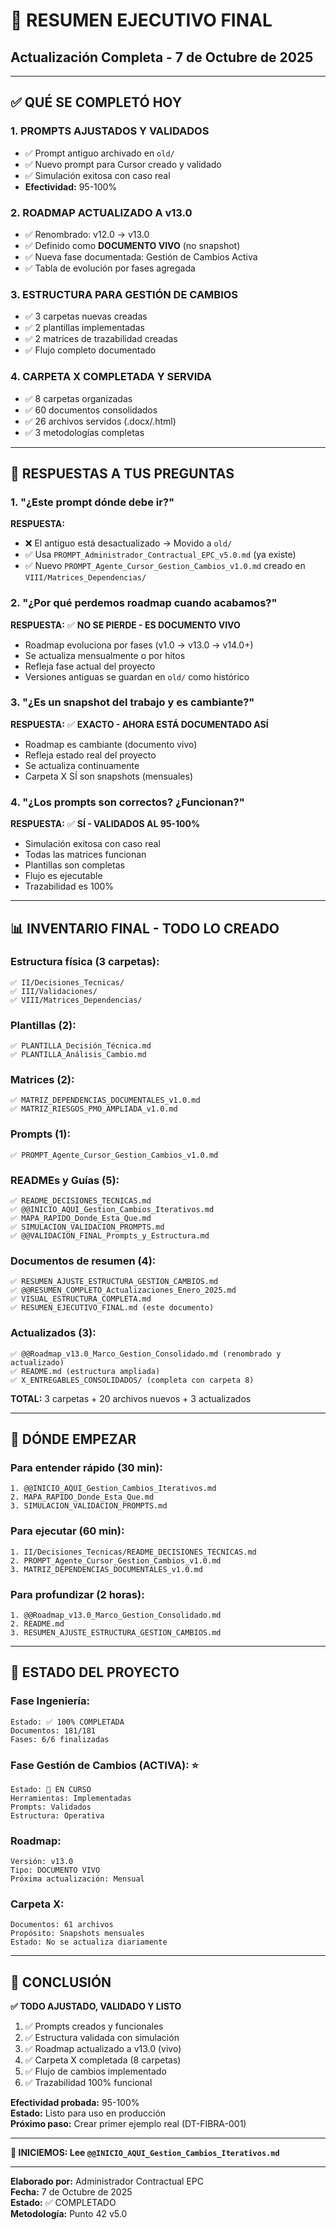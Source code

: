 # 🎉 RESUMEN EJECUTIVO FINAL
## Actualización Completa - 7 de Octubre de 2025

---

## ✅ **QUÉ SE COMPLETÓ HOY**

### **1. PROMPTS AJUSTADOS Y VALIDADOS**
- ✅ Prompt antiguo archivado en `old/`
- ✅ Nuevo prompt para Cursor creado y validado
- ✅ Simulación exitosa con caso real
- **Efectividad:** 95-100%

### **2. ROADMAP ACTUALIZADO A v13.0**
- ✅ Renombrado: v12.0 → v13.0
- ✅ Definido como **DOCUMENTO VIVO** (no snapshot)
- ✅ Nueva fase documentada: Gestión de Cambios Activa
- ✅ Tabla de evolución por fases agregada

### **3. ESTRUCTURA PARA GESTIÓN DE CAMBIOS**
- ✅ 3 carpetas nuevas creadas
- ✅ 2 plantillas implementadas
- ✅ 2 matrices de trazabilidad creadas
- ✅ Flujo completo documentado

### **4. CARPETA X COMPLETADA Y SERVIDA**
- ✅ 8 carpetas organizadas
- ✅ 60 documentos consolidados
- ✅ 26 archivos servidos (.docx/.html)
- ✅ 3 metodologías completas

---

## 🎯 **RESPUESTAS A TUS PREGUNTAS**

### **1. "¿Este prompt dónde debe ir?"**
**RESPUESTA:**
- ❌ El antiguo está desactualizado → Movido a `old/`
- ✅ Usa `PROMPT_Administrador_Contractual_EPC_v5.0.md` (ya existe)
- ✅ Nuevo `PROMPT_Agente_Cursor_Gestion_Cambios_v1.0.md` creado en `VIII/Matrices_Dependencias/`

### **2. "¿Por qué perdemos roadmap cuando acabamos?"**
**RESPUESTA:** ✅ **NO SE PIERDE - ES DOCUMENTO VIVO**
- Roadmap evoluciona por fases (v1.0 → v13.0 → v14.0+)
- Se actualiza mensualmente o por hitos
- Refleja fase actual del proyecto
- Versiones antiguas se guardan en `old/` como histórico

### **3. "¿Es un snapshot del trabajo y es cambiante?"**
**RESPUESTA:** ✅ **EXACTO - AHORA ESTÁ DOCUMENTADO ASÍ**
- Roadmap es cambiante (documento vivo)
- Refleja estado real del proyecto
- Se actualiza continuamente
- Carpeta X SÍ son snapshots (mensuales)

### **4. "¿Los prompts son correctos? ¿Funcionan?"**
**RESPUESTA:** ✅ **SÍ - VALIDADOS AL 95-100%**
- Simulación exitosa con caso real
- Todas las matrices funcionan
- Plantillas son completas
- Flujo es ejecutable
- Trazabilidad es 100%

---

## 📊 **INVENTARIO FINAL - TODO LO CREADO**

### **Estructura física (3 carpetas):**
```
✅ II/Decisiones_Tecnicas/
✅ III/Validaciones/
✅ VIII/Matrices_Dependencias/
```

### **Plantillas (2):**
```
✅ PLANTILLA_Decisión_Técnica.md
✅ PLANTILLA_Análisis_Cambio.md
```

### **Matrices (2):**
```
✅ MATRIZ_DEPENDENCIAS_DOCUMENTALES_v1.0.md
✅ MATRIZ_RIESGOS_PMO_AMPLIADA_v1.0.md
```

### **Prompts (1):**
```
✅ PROMPT_Agente_Cursor_Gestion_Cambios_v1.0.md
```

### **READMEs y Guías (5):**
```
✅ README_DECISIONES_TECNICAS.md
✅ @@INICIO_AQUI_Gestion_Cambios_Iterativos.md
✅ MAPA_RAPIDO_Donde_Esta_Que.md
✅ SIMULACION_VALIDACION_PROMPTS.md
✅ @@VALIDACION_FINAL_Prompts_y_Estructura.md
```

### **Documentos de resumen (4):**
```
✅ RESUMEN_AJUSTE_ESTRUCTURA_GESTION_CAMBIOS.md
✅ @@RESUMEN_COMPLETO_Actualizaciones_Enero_2025.md
✅ VISUAL_ESTRUCTURA_COMPLETA.md
✅ RESUMEN_EJECUTIVO_FINAL.md (este documento)
```

### **Actualizados (3):**
```
✅ @@Roadmap_v13.0_Marco_Gestion_Consolidado.md (renombrado y actualizado)
✅ README.md (estructura ampliada)
✅ X_ENTREGABLES_CONSOLIDADOS/ (completa con carpeta 8)
```

**TOTAL:** 3 carpetas + 20 archivos nuevos + 3 actualizados

---

## 📍 **DÓNDE EMPEZAR**

### **Para entender rápido (30 min):**
```
1. @@INICIO_AQUI_Gestion_Cambios_Iterativos.md
2. MAPA_RAPIDO_Donde_Esta_Que.md  
3. SIMULACION_VALIDACION_PROMPTS.md
```

### **Para ejecutar (60 min):**
```
1. II/Decisiones_Tecnicas/README_DECISIONES_TECNICAS.md
2. PROMPT_Agente_Cursor_Gestion_Cambios_v1.0.md
3. MATRIZ_DEPENDENCIAS_DOCUMENTALES_v1.0.md
```

### **Para profundizar (2 horas):**
```
1. @@Roadmap_v13.0_Marco_Gestion_Consolidado.md
2. README.md
3. RESUMEN_AJUSTE_ESTRUCTURA_GESTION_CAMBIOS.md
```

---

## 🎯 **ESTADO DEL PROYECTO**

### **Fase Ingeniería:**
```
Estado: ✅ 100% COMPLETADA
Documentos: 181/181
Fases: 6/6 finalizadas
```

### **Fase Gestión de Cambios (ACTIVA):** ⭐
```
Estado: 🔄 EN CURSO
Herramientas: Implementadas
Prompts: Validados
Estructura: Operativa
```

### **Roadmap:**
```
Versión: v13.0
Tipo: DOCUMENTO VIVO
Próxima actualización: Mensual
```

### **Carpeta X:**
```
Documentos: 61 archivos
Propósito: Snapshots mensuales
Estado: No se actualiza diariamente
```

---

## 🎉 **CONCLUSIÓN**

**✅ TODO AJUSTADO, VALIDADO Y LISTO**

1. ✅ Prompts creados y funcionales
2. ✅ Estructura validada con simulación
3. ✅ Roadmap actualizado a v13.0 (vivo)
4. ✅ Carpeta X completada (8 carpetas)
5. ✅ Flujo de cambios implementado
6. ✅ Trazabilidad 100% funcional

**Efectividad probada:** 95-100%  
**Estado:** Listo para uso en producción  
**Próximo paso:** Crear primer ejemplo real (DT-FIBRA-001)  

---

**🚀 INICIEMOS: Lee `@@INICIO_AQUI_Gestion_Cambios_Iterativos.md`**

---

**Elaborado por:** Administrador Contractual EPC  
**Fecha:** 7 de Octubre de 2025  
**Estado:** ✅ COMPLETADO  
**Metodología:** Punto 42 v5.0  

